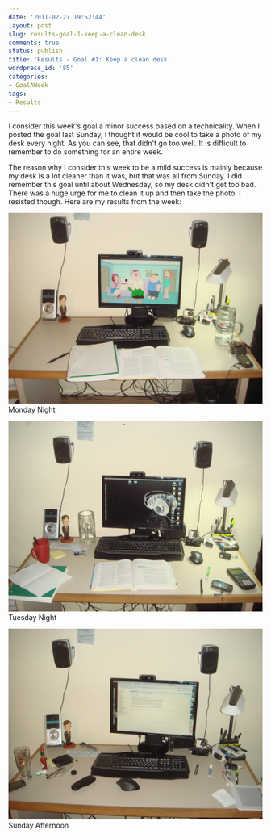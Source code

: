 ```yaml
---
date: '2011-02-27 19:52:44'
layout: post
slug: results-goal-1-keep-a-clean-desk
comments: true
status: publish
title: 'Results - Goal #1: Keep a clean desk'
wordpress_id: '85'
categories:
- GoalAWeek
tags:
- Results
---
```


<div id="goal01-rating"></div>
<script type="text/javascript">
var interval = setInterval(function() {
  if(typeof window.$ !== 'undefined') {
    window.clearInterval(interval);
    $('#goal01-rating').raty({ readOnly: true, score: 3.0, path: '{{ site.baseurl }}assets/img/raty' });
  }
}, 250);
</script>

I consider this week's goal a minor success based on a technicality. When I posted the goal last Sunday, I thought it would be cool to take a photo of my desk every night. As you can see, that didn't go too well. It is difficult to remember to do something for an entire week.

The reason why I consider this week to be a mild success is mainly because my desk is a lot cleaner than it was, but that was all from Sunday. I did remember this goal until about Wednesday, so my desk didn't get too bad. There was a huge urge for me to clean it up and then take the photo. I resisted though. Here are my results from the week:

[![](/assets/img/posts/Goal01-Monday-1024x768.jpg)](/assets/img/posts/Goal01-Monday.jpg)
Monday Night

[![](/assets/img/posts/Goal01-Tuesday-1024x768.jpg)](/assets/img/posts/Goal01-Tuesday.jpg)
Tuesday Night

[![](/assets/img/posts/Goal01-Sunday-1024x768.jpg)](/assets/img/posts/Goal01-Sunday.jpg)
Sunday Afternoon
